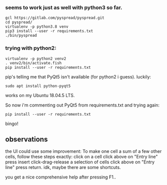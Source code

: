 ### seems to work just as well with python3 so far.
```
gcl https://gitlab.com/pyspread/pyspread.git
cd pyspread/
virtualenv -p python3.8 venv
pip3 install --user -r requirements.txt
./bin/pyspread
```


### trying with python2: 
```
virtualenv -p python2 venv2
. venv2/bin/activate.fish 
pip install --user -r requirements.txt 
```
pip's telling me that PyQt5 isn't available (for python2 i guess).
luckily:
```
sudo apt install python-pyqt5
```
works on my Ubuntu 18.04.5 LTS.

So now i'm commenting out PyQt5 from requirements.txt and trying again:
```
pip install --user -r requirements.txt 
```
bingo!


## observations
the UI could use some improvement: To make one cell a sum of a few other cells, follow these steps exactly:
	click on a cell
	click above on "Entry line"
	press insert
	click-drag-release a selection of cells
	click above on "Entry line"
	press return.
idk, maybe there are some shortcuts.

you get a nice comprehensive help after pressing F1..

	


